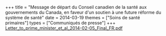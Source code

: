 +++
title = "Message de départ du Conseil canadien de la santé aux gouvernements du Canada, en faveur d'un soutien à une future réforme du système de santé"
date = 2014-03-19
themes = ["Soins de santé primaires"]
types = ["Communiqués de presse"]
+++
[Letter\_to\_prime\_minister\_et\_al\_2014-02-05\_Final\_FR.pdf](/files/Letter_to_prime_minister_et_al_2014-02-05_Final_FR.pdf)
